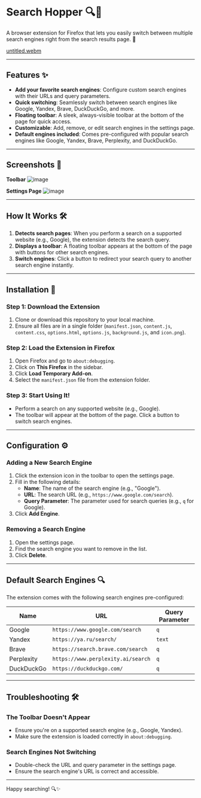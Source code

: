 # Search Hopper 🔍🔄

A browser extension for Firefox that lets you easily switch between multiple search engines right from the search results page. 🚀

[untitled.webm](https://github.com/user-attachments/assets/1887c926-c96e-44d3-9a8a-6d190d7385de)

---

## Features ✨
- **Add your favorite search engines**: Configure custom search engines with their URLs and query parameters.
- **Quick switching**: Seamlessly switch between search engines like Google, Yandex, Brave, DuckDuckGo, and more.
- **Floating toolbar**: A sleek, always-visible toolbar at the bottom of the page for quick access.
- **Customizable**: Add, remove, or edit search engines in the settings page.
- **Default engines included**: Comes pre-configured with popular search engines like Google, Yandex, Brave, Perplexity, and DuckDuckGo.

---

## Screenshots 📸
**Toolbar**
![image](https://github.com/user-attachments/assets/5fa80bea-bd03-47a8-bd69-17cbd8a40c3b)

**Settings Page**
![image](https://github.com/user-attachments/assets/aa6fdcaa-1a9c-4218-b9a5-458fdaa088c0)

---

## How It Works 🛠️

1. **Detects search pages**: When you perform a search on a supported website (e.g., Google), the extension detects the search query.
2. **Displays a toolbar**: A floating toolbar appears at the bottom of the page with buttons for other search engines.
3. **Switch engines**: Click a button to redirect your search query to another search engine instantly.

---

## Installation 🚀

### Step 1: Download the Extension
1. Clone or download this repository to your local machine.
2. Ensure all files are in a single folder (`manifest.json`, `content.js`, `content.css`, `options.html`, `options.js`, `background.js`, and `icon.png`).

### Step 2: Load the Extension in Firefox
1. Open Firefox and go to `about:debugging`.
2. Click on **This Firefox** in the sidebar.
3. Click **Load Temporary Add-on**.
4. Select the `manifest.json` file from the extension folder.

### Step 3: Start Using It!
- Perform a search on any supported website (e.g., Google).
- The toolbar will appear at the bottom of the page. Click a button to switch search engines.

---

## Configuration ⚙️

### Adding a New Search Engine
1. Click the extension icon in the toolbar to open the settings page.
2. Fill in the following details:
   - **Name**: The name of the search engine (e.g., "Google").
   - **URL**: The search URL (e.g., `https://www.google.com/search`).
   - **Query Parameter**: The parameter used for search queries (e.g., `q` for Google).
3. Click **Add Engine**.

### Removing a Search Engine
1. Open the settings page.
2. Find the search engine you want to remove in the list.
3. Click **Delete**.

---

## Default Search Engines 🔍

The extension comes with the following search engines pre-configured:

| Name        | URL                                | Query Parameter |
|-------------|------------------------------------|-----------------|
| Google      | `https://www.google.com/search`    | `q`             |
| Yandex      | `https://ya.ru/search/`            | `text`          |
| Brave       | `https://search.brave.com/search`  | `q`             |
| Perplexity  | `https://www.perplexity.ai/search` | `q`             |
| DuckDuckGo  | `https://duckduckgo.com/`          | `q`             |

---

## Troubleshooting 🛠️

### The Toolbar Doesn't Appear
- Ensure you're on a supported search engine (e.g., Google, Yandex).
- Make sure the extension is loaded correctly in `about:debugging`.

### Search Engines Not Switching
- Double-check the URL and query parameter in the settings page.
- Ensure the search engine's URL is correct and accessible.

---

Happy searching! 🔍✨
